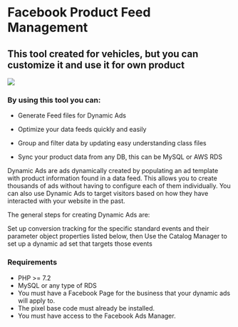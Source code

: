 # Facebook Product Feed Management

## This tool created for vehicles, but you can customize it and use it for own product

<img src="https://newsfeed.org/wp-content/uploads/Facebook-Dynamic-Product-Ads-1.png">

### By using this tool you can:

- Generate Feed files for Dynamic Ads

- Optimize your data feeds quickly and easily

- Group and filter data by updating easy understanding class files

- Sync your product data from any DB, this can be MySQL or AWS RDS

Dynamic Ads are ads dynamically created by populating an ad template with product information found in a data feed. This allows you to create thousands of ads without having to configure each of them individually. You can also use Dynamic Ads to target visitors based on how they have interacted with your website in the past.

The general steps for creating Dynamic Ads are:

Set up conversion tracking for the specific standard events and their parameter object properties listed below, then
Use the Catalog Manager to set up a dynamic ad set that targets those events


### Requirements
- PHP >= 7.2
- MySQL or any type of RDS
- You must have a Facebook Page for the business that your dynamic ads will apply to.
- The pixel base code must already be installed.
- You must have access to the Facebook Ads Manager.
